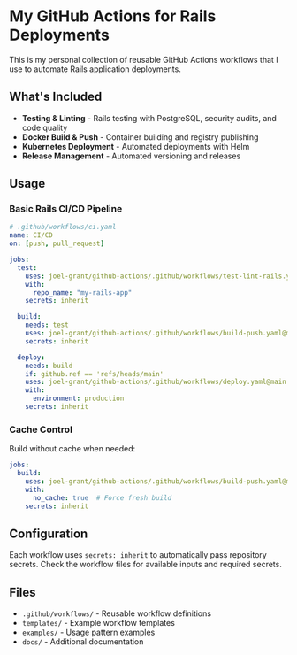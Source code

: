 # My GitHub Actions for Rails Deployments

This is my personal collection of reusable GitHub Actions workflows that I use to automate Rails application deployments.

## What's Included

- **Testing & Linting** - Rails testing with PostgreSQL, security audits, and code quality
- **Docker Build & Push** - Container building and registry publishing
- **Kubernetes Deployment** - Automated deployments with Helm
- **Release Management** - Automated versioning and releases

## Usage

### Basic Rails CI/CD Pipeline

```yaml
# .github/workflows/ci.yaml
name: CI/CD
on: [push, pull_request]

jobs:
  test:
    uses: joel-grant/github-actions/.github/workflows/test-lint-rails.yaml@main
    with:
      repo_name: "my-rails-app"
    secrets: inherit

  build:
    needs: test
    uses: joel-grant/github-actions/.github/workflows/build-push.yaml@main
    secrets: inherit

  deploy:
    needs: build
    if: github.ref == 'refs/heads/main'
    uses: joel-grant/github-actions/.github/workflows/deploy.yaml@main
    with:
      environment: production
    secrets: inherit
```

### Cache Control

Build without cache when needed:

```yaml
jobs:
  build:
    uses: joel-grant/github-actions/.github/workflows/build-push.yaml@main
    with:
      no_cache: true  # Force fresh build
    secrets: inherit
```


## Configuration

Each workflow uses `secrets: inherit` to automatically pass repository secrets. Check the workflow files for available inputs and required secrets.

## Files

- `.github/workflows/` - Reusable workflow definitions
- `templates/` - Example workflow templates
- `examples/` - Usage pattern examples
- `docs/` - Additional documentation
